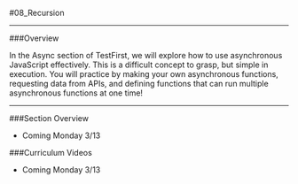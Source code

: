 #08_Recursion 
<hr>

###Overview

In the Async section of TestFirst, we will explore how to use asynchronous JavaScript effectively. This is a difficult concept to grasp, but simple in execution. You will practice by making your own asynchronous functions, requesting data from APIs, and defining functions that can run multiple asynchronous functions at one time!

<hr>

###Section Overview 

- Coming Monday 3/13

###Curriculum Videos

- Coming Monday 3/13

